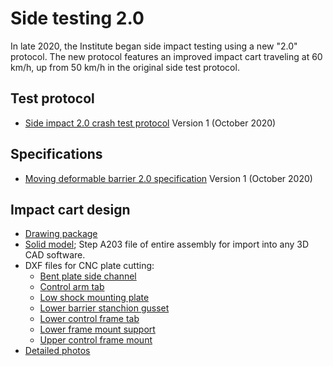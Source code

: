 # Side testing 2.0

In late 2020, the Institute began side impact testing using a new "2.0" protocol. The new protocol
features an improved impact cart traveling at 60 km/h, up from 50 km/h in the original side test protocol.

## Test protocol

- [Side impact 2.0 crash test protocol](Side%20impact%202.0%20test%20protocol.pdf) Version 1 (October 2020)

## Specifications

- [Moving deformable barrier 2.0 specification](Moving%20deformable%20barrier%20spec.pdf) Version 1 (October 2020)

## Impact cart design

- [Drawing package](Impact%20Cart/Drawing%20package.pdf)
- [Solid model](Impact%20Cart/Impact%20Cart%20with%20Suspension.STEP); Step A203 file of entire assembly for import
  into any 3D CAD software.
- DXF files for CNC plate cutting:
  - [Bent plate side channel](Impact%20Cart/Bent%20Plate%20Side%20Channel.DXF)
  - [Control arm tab](Impact%20Cart/Control%20Arm%20Tab.DXF)
  - [Low shock mounting plate](Impact%20Cart/Low%20Shock%20Mt%20Plate.DXF)
  - [Lower barrier stanchion gusset](Impact%20Cart/Lower%20Barrier%20Stanchion%20Gusset.DXF)
  - [Lower control frame tab](Impact%20Cart/Lower%20Control%20Frame%20Tab.DXF)
  - [Lower frame mount support](Impact%20Cart/Lower%20Frame%20Mt%20Support.DXF)
  - [Upper control frame mount](Impact%20Cart/Upper%20Control%20Frame%20Mount.DXF)
- [Detailed photos](Photos.md)

